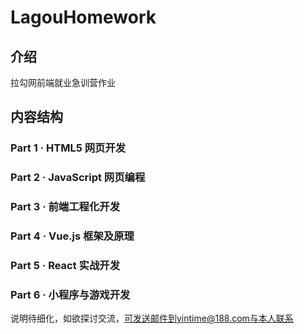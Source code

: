 # LagouHomework

## 介绍

拉勾网前端就业急训营作业

## 内容结构

### Part 1 · HTML5 网页开发
### Part 2 · JavaScript 网页编程
### Part 3 · 前端工程化开发
### Part 4 · Vue.js 框架及原理
### Part 5 · React 实战开发
### Part 6 · 小程序与游戏开发

说明待细化，如欲探讨交流，可发送邮件到yintime@188.com与本人联系
